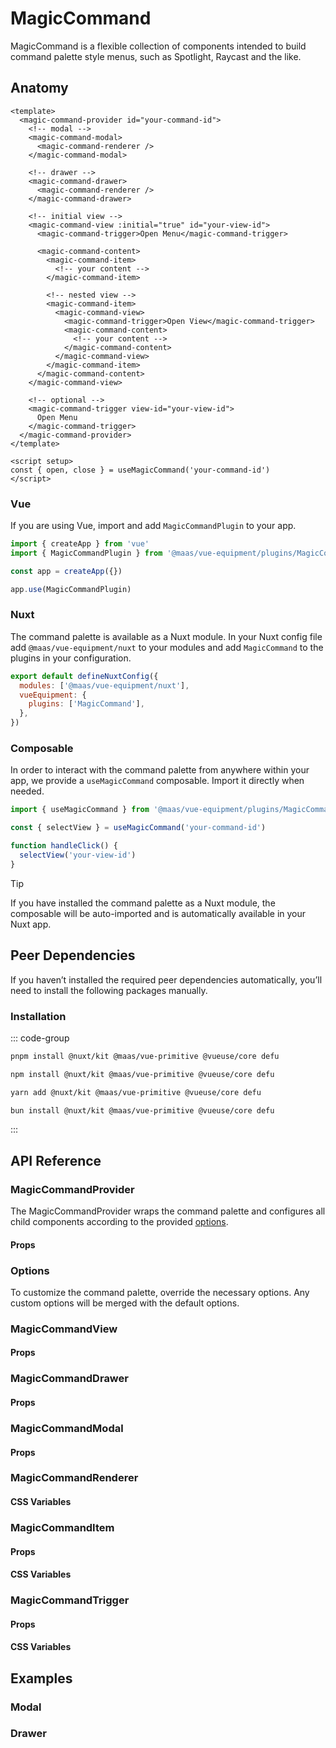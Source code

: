 # MagicCommand

MagicCommand is a flexible collection of components intended to build command palette style menus, such as Spotlight, Raycast and the like.

<component-preview src="./demo/DefaultDemo.vue"/>

<!--@include: @/apps/docs/src/content/snippets/overview.md-->

## Anatomy

```vue
<template>
  <magic-command-provider id="your-command-id">
    <!-- modal -->
    <magic-command-modal>
      <magic-command-renderer />
    </magic-command-modal>

    <!-- drawer -->
    <magic-command-drawer>
      <magic-command-renderer />
    </magic-command-drawer>

    <!-- initial view -->
    <magic-command-view :initial="true" id="your-view-id">
      <magic-command-trigger>Open Menu</magic-command-trigger>

      <magic-command-content>
        <magic-command-item>
          <!-- your content -->
        </magic-command-item>

        <!-- nested view -->
        <magic-command-item>
          <magic-command-view>
            <magic-command-trigger>Open View</magic-command-trigger>
            <magic-command-content>
              <!-- your content -->
            </magic-command-content>
          </magic-command-view>
        </magic-command-item>
      </magic-command-content>
    </magic-command-view>

    <!-- optional -->
    <magic-command-trigger view-id="your-view-id">
      Open Menu
    </magic-command-trigger>
  </magic-command-provider>
</template>

<script setup>
const { open, close } = useMagicCommand('your-command-id')
</script>
```

<!--@include: @/apps/docs/src/content/snippets/installation.md-->

### Vue

If you are using Vue, import and add `MagicCommandPlugin` to your app.

```js
import { createApp } from 'vue'
import { MagicCommandPlugin } from '@maas/vue-equipment/plugins/MagicCommand'

const app = createApp({})

app.use(MagicCommandPlugin)
```

### Nuxt

The command palette is available as a Nuxt module. In your Nuxt config file add `@maas/vue-equipment/nuxt` to your modules and add `MagicCommand` to the plugins in your configuration.

```js
export default defineNuxtConfig({
  modules: ['@maas/vue-equipment/nuxt'],
  vueEquipment: {
    plugins: ['MagicCommand'],
  },
})
```

### Composable

In order to interact with the command palette from anywhere within your app, we provide a `useMagicCommand` composable. Import it directly when needed.

```js
import { useMagicCommand } from '@maas/vue-equipment/plugins/MagicCommand'

const { selectView } = useMagicCommand('your-command-id')

function handleClick() {
  selectView('your-view-id')
}
```

> [!TIP]
> If you have installed the command palette as a Nuxt module, the composable will be auto-imported and is automatically available in your Nuxt app.

## Peer Dependencies

If you haven’t installed the required peer dependencies automatically, you’ll need to install the following packages manually.

<ProseTable
  :columns="[
    { label: 'Package'},
  ]"
  :rows="[
    {
      items: [
        {
          label: '[@nuxt/kit](https://www.npmjs.com/package/@nuxt/kit)'
        }
      ]
    },
    {
      items: [
        {
          label: '[@maas/vue-primitive](https://www.npmjs.com/package/@maas/vue-primitive)'
        }
      ]
    },
    {
      items: [
        {
          label: '[@vueuse/core](https://www.npmjs.com/package/@vueuse/core)'
        }
      ]
    },
     {
      items: [
        {
          label: '[defu](https://www.npmjs.com/package/defu)'
        }
      ]
    },
  ]"
/>

### Installation

::: code-group

```sh [pnpm]
pnpm install @nuxt/kit @maas/vue-primitive @vueuse/core defu
```

```sh [npm]
npm install @nuxt/kit @maas/vue-primitive @vueuse/core defu
```

```sh [yarn]
yarn add @nuxt/kit @maas/vue-primitive @vueuse/core defu
```

```sh [bun]
bun install @nuxt/kit @maas/vue-primitive @vueuse/core defu
```

:::

## API Reference

### MagicCommandProvider

The MagicCommandProvider wraps the command palette and configures all child components according to the provided [options](#options).

#### Props

<ProseTable 
  :columns="[
    { label: 'Prop' },
    { label: 'Type' },
    { label: 'Required' }
  ]"
  :rows="[
    {
      items: [
        {
          label: 'id',
          description: 'Providing an id is required. Can either be a string or a ref.'
        },
        {
          label: 'MaybeRef\<string\>',
          escape: true
        },
        {
          label: 'true'
        }
      ]
    },
    {
      items: [
        {
          label: 'asChild',
          description: 'Prevent the component from rendering and pass all functionality to a child element.'
        },
        {
          label: 'boolean'
        },
        {
          label: 'false'
        }
      ]
    },
    {
      items: [
        {
          label: 'options',
          description: 'Refer to the [options table](#options) for details.'
        },
        {
          label: 'MagicMenuOptions'
        },
        {
          label: 'false'
        }
      ]
    },
  ]"
/>

### Options

To customize the command palette, override the necessary options. Any custom options will be merged with the default options.

<ProseTable
:columns="[
{ label: 'Option' },
{ label: 'Type' },
{ label: 'Default' }
]"
:rows="[
  {
    items: [
      {
        label: 'debug',
        description: 'Set to true to get verbose error logs.',
      },
      { label: 'boolean' },
      { label: 'false' },
    ],
  },
  {
    items: [
      {
        label: 'transition.content',
        description: 'Override the transition name of the command content.',
      },
      { label: 'string' },
      { label: 'magic-command-content' },
    ],
  },
  {
    items: [
      {
        label: 'keyListener.open',
        description: 'Key combinations that will open the command menu.',
      },
      { label: 'string[] | false' },
      { label: '[\'Cmd+k\', \'Ctrl+k\']' },
    ],
  },
  {
    items: [
      {
        label: 'keyListener.close',
        description: 'Key combinations that will close the command menu.',
      },
      { label: 'string[] | false' },
      { label: '[\'Escape\']' },
    ],
  },
  {
    items: [
      {
        label: 'keyListener.next',
        description: 'Key combinations that will select the next item.',
      },
      { label: 'string[] | false' },
      { label: '[\'ArrowDown\']' },
    ],
  },
  {
    items: [
      {
        label: 'keyListener.prev',
        description: 'Key combinations that will select the previous item.',
      },
      { label: 'string[] | false' },
      { label: '[\'ArrowUp\']' },
    ],
  },
  {
    items: [
      {
        label: 'keyListener.enter',
        description:
          'Key combinations that will trigger `MagicCommandTrigger` when active.',
      },
      { label: 'string[] | false' },
      { label: '[\'Enter\']' },
    ],
  },
  {
    items: [
      {
        label: 'loop',
        description:
          'Whether to loop through items when reaching the end of the list.',
      },
      { label: 'boolean' },
      { label: 'false' },
    ],
  },
]"
/>

### MagicCommandView

#### Props

<ProseTable 
  :columns="[
    { label: 'Prop' },
    { label: 'Type' },
    { label: 'Required' }
  ]"
  :rows="[
    {
      items: [
        {
          label: 'id',
          description: 'Providing an id is optional. Neccessary for interacting with the view through `useMagicCommand`.'
        },
        {
          label: 'MaybeRef\<string\>',
          escape: true
        },
        {
          label: 'false'
        }
      ]
    },
    {
      items: [
        {
          label: 'initial',
          description: 'When set to `true` this view will be visible when opening the command palette.'
        },
       {
          label: 'boolean'
        },
        {
          label: 'false'
        }
      ]
    },
  ]"
/>

### MagicCommandDrawer

#### Props

<ProseTable 
  :columns="[
    { label: 'Prop' },
    { label: 'Type' },
    { label: 'Required' }
  ]"
  :rows="[
    {
      items: [
        {
          label: 'Options',
          description: 'Refer to the MagicDrawer [options table](/plugins/MagicDrawer#options) for details. '
        },
        {
          label: 'MagicCommandDrawerOptions',
        },
        {
          label: 'false'
        }
      ]
    }
  ]"
/>

### MagicCommandModal

#### Props

<ProseTable 
  :columns="[
    { label: 'Prop' },
    { label: 'Type' },
    { label: 'Required' }
  ]"
  :rows="[
    {
      items: [
        {
          label: 'Options',
          description: 'Refer to the MagicModal [options table](/plugins/MagicModal#options) for details. '
        },
        {
          label: 'MagicCommandModalOptions',
        },
        {
          label: 'false'
        }
      ]
    }
  ]"
/>

### MagicCommandRenderer

#### CSS Variables

<ProseTable
  :columns="[
    { label: 'Variable' },
    { label: 'Default' },
  ]"
  :rows="[
    {
      items: [
        {
          label: '--magic-command-renderer-width'
        },
        {
          label: '100%'
        },
      ]
    },
    {
      items: [
        {
          label: '--magic-command-renderer-height'
        },
        {
          label: '100%'
        },
      ]
    }
  ]"
/>

### MagicCommandItem

#### Props

<ProseTable 
  :columns="[
    { label: 'Prop' },
    { label: 'Type' },
    { label: 'Required' }
  ]"
  :rows="[
    {
      items: [
        {
          label: 'id',
          description: 'Providing an id is optional.'
        },
        {
          label: 'string'
        },
        {
          label: 'false'
        }
      ]
    },
    {
      items: [
        {
          label: 'disabled',
          description: 'Disable the command item.'
        },
        {
          label: 'boolean'
        },
        {
          label: 'false'
        }
      ]
    }
  ]"
/>

#### CSS Variables

<ProseTable
  :columns="[
    { label: 'Variable' },
    { label: 'Default' },
  ]"
  :rows="[
    {
      items: [
        {
          label: '--magic-command-item-cursor'
        },
        {
          label: 'default'
        },
      ]
    }
  ]"
/>

### MagicCommandTrigger

#### Props

<ProseTable 
  :columns="[
    { label: 'Prop' },
    { label: 'Type' },
    { label: 'Required' }
  ]"
  :rows="[
    {
      items: [
        {
          label: 'viewId',
          description: 'Optionally pass the `viewId` of the related view. Can be omitted if the component is nested under `MagicCommandView`.'
        },
        {
          label: 'string'
        },
        {
          label: 'false'
        }
      ]
    },
    {
      items: [
        {
          label: 'disabled',
          description: 'Disable the trigger.'
        },
        {
          label: 'boolean'
        },
        {
          label: 'false'
        }
      ]
    },
    {
      items: [
        {
          label: 'active',
          description: 'Force active state. If the trigger is nested inside `MagicCommandItem`, it will inherit its active state, which in return activates the '
        },
        {
          label: 'boolean'
        },
        {
          label: 'false'
        }
      ]
    },
    {
      items: [
        {
          label: 'trigger',
          description: 'Override the interactions that activate the trigger.'
        },
        {
          label: 'Interaction[]',
          description: 'Array<\'click\' | \'mouseenter\'>',
        },
        {
          label: 'false'
        }
      ]
    },
    {
      items: [
        {
          label: 'Action',
          description: 'Choose if the trigger opens or closes the related view.'
        },
        {
          label: 'Action',
          description: '\'open\' | \'close\'',
        },
        {
          label: 'false'
        }
      ]
    },
    {
      items: [
        {
          label: 'asChild',
          description: 'Prevent the component from rendering and pass all functionality to a child element.'
        },
        {
          label: 'boolean'
        },
        {
          label: 'false'
        }
      ]
    }
  ]"
/>

<ProseTable
  :columns="[
    { label: 'Variable' },
    { label: 'Default' },
  ]"
  :rows="[
    {
      items: [
        {
          label: '--magic-command-trigger-cursor'
        },
        {
          label: 'pointer'
        },
      ]
    }
  ]"
/>

#### CSS Variables

<ProseTable
  :columns="[
    { label: 'Variable' },
    { label: 'Default' },
  ]"
  :rows="[
    {
      items: [
        {
          label: '--magic-command-trigger-cursor'
        },
        {
          label: 'pointer'
        },
      ]
    }
  ]"
/>

## Examples

### Modal

<component-preview src="./demo/ModalDemo.vue"/>

### Drawer

<component-preview src="./demo/DrawerDemo.vue"/>
